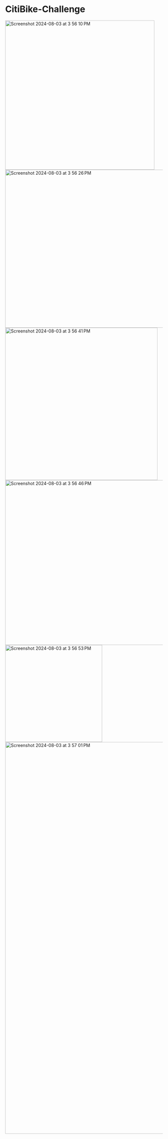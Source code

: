 # CitiBike-Challenge

<img width="477" alt="Screenshot 2024-08-03 at 3 56 10 PM" src="https://github.com/user-attachments/assets/1e4465cd-739d-4ba1-bda6-6cbb877917c2">
<img width="505" alt="Screenshot 2024-08-03 at 3 56 26 PM" src="https://github.com/user-attachments/assets/dcfae06f-e900-4368-bf8c-afb6e0a22df4">
<img width="487" alt="Screenshot 2024-08-03 at 3 56 41 PM" src="https://github.com/user-attachments/assets/12a0f21d-7e18-4123-aab5-eaa9fbeac085">
<img width="527" alt="Screenshot 2024-08-03 at 3 56 46 PM" src="https://github.com/user-attachments/assets/3edd5932-05c0-428e-a3bf-c5ccd26a8815">
<img width="310" alt="Screenshot 2024-08-03 at 3 56 53 PM" src="https://github.com/user-attachments/assets/481e14c9-3f1d-4733-9a46-efef82e6abf2">
<img width="1252" alt="Screenshot 2024-08-03 at 3 57 01 PM" src="https://github.com/user-attachments/assets/1940e931-309f-4318-a611-01e99265ca02">
